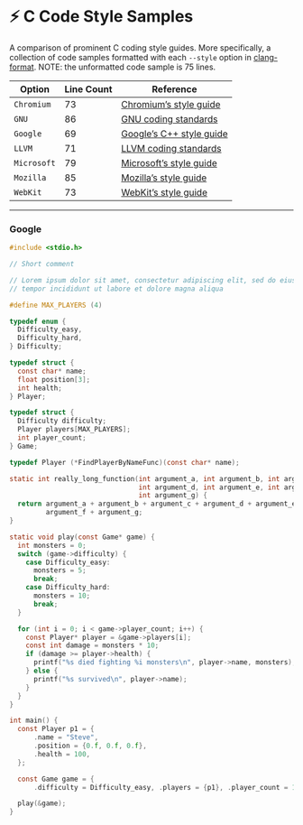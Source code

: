 # ⚡ C Code Style Samples

A comparison of prominent C coding style guides. More specifically, a collection of code samples formatted with each `--style` option in [clang-format](https://clang.llvm.org/docs/ClangFormat.html). NOTE: the unformatted code sample is 75 lines.

| Option      | Line Count | Reference                                                                                                               |
| ----------- | ---------- | ----------------------------------------------------------------------------------------------------------------------- |
| `Chromium`  | 73         | [Chromium’s style guide](https://chromium.googlesource.com/chromium/src/+/refs/heads/main/styleguide/styleguide.md)     |
| `GNU`       | 86         | [GNU coding standards](https://www.gnu.org/prep/standards/standards.html)                                               |
| `Google`    | 69         | [Google’s C++ style guide](https://google.github.io/styleguide/cppguide.html)                                           |
| `LLVM`      | 71         | [LLVM coding standards](https://llvm.org/docs/CodingStandards.html)                                                     |
| `Microsoft` | 79         | [Microsoft’s style guide](https://docs.microsoft.com/en-us/visualstudio/ide/editorconfig-code-style-settings-reference) |
| `Mozilla`   | 85         | [Mozilla’s style guide](https://firefox-source-docs.mozilla.org/code-quality/coding-style/index.html)                   |
| `WebKit`    | 73         | [WebKit’s style guide](https://www.webkit.org/coding/coding-style.html)                                                 |

---

### Google

```c
#include <stdio.h>

// Short comment

// Lorem ipsum dolor sit amet, consectetur adipiscing elit, sed do eiusmod
// tempor incididunt ut labore et dolore magna aliqua

#define MAX_PLAYERS (4)

typedef enum {
  Difficulty_easy,
  Difficulty_hard,
} Difficulty;

typedef struct {
  const char* name;
  float position[3];
  int health;
} Player;

typedef struct {
  Difficulty difficulty;
  Player players[MAX_PLAYERS];
  int player_count;
} Game;

typedef Player (*FindPlayerByNameFunc)(const char* name);

static int really_long_function(int argument_a, int argument_b, int argument_c,
                                int argument_d, int argument_e, int argument_f,
                                int argument_g) {
  return argument_a + argument_b + argument_c + argument_d + argument_e +
         argument_f + argument_g;
}

static void play(const Game* game) {
  int monsters = 0;
  switch (game->difficulty) {
    case Difficulty_easy:
      monsters = 5;
      break;
    case Difficulty_hard:
      monsters = 10;
      break;
  }

  for (int i = 0; i < game->player_count; i++) {
    const Player* player = &game->players[i];
    const int damage = monsters * 10;
    if (damage >= player->health) {
      printf("%s died fighting %i monsters\n", player->name, monsters);
    } else {
      printf("%s survived\n", player->name);
    }
  }
}

int main() {
  const Player p1 = {
      .name = "Steve",
      .position = {0.f, 0.f, 0.f},
      .health = 100,
  };

  const Game game = {
      .difficulty = Difficulty_easy, .players = {p1}, .player_count = 1};

  play(&game);
}
```

